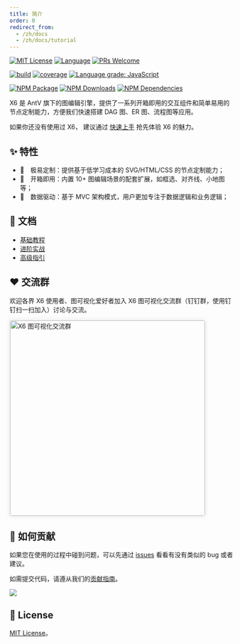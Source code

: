 ```yaml
---
title: 简介
order: 0
redirect_from:
  - /zh/docs
  - /zh/docs/tutorial
---
```


[![MIT License](https://img.shields.io/badge/license-MIT_License-green.svg?style=flat-square)](https://github.com/antvis/x6/blob/master/LICENSE)
[![Language](https://img.shields.io/badge/language-typescript-blue.svg?style=flat-square)](https://www.typescriptlang.org)
[![PRs Welcome](https://img.shields.io/badge/PRs-welcome-brightgreen.svg?style=flat-square)](https://github.com/antvis/x6/pulls)

[![build](https://img.shields.io/travis/antvis/x6.svg?style=flat-square)](https://travis-ci.org/antvis/x6)
[![coverage](https://img.shields.io/coveralls/antvis/x6/master.svg?style=flat-square)](https://coveralls.io/github/antvis/x6)
[![Language grade: JavaScript](https://img.shields.io/lgtm/grade/javascript/g/antvis/x6.svg?logo=lgtm&style=flat-square)](https://lgtm.com/projects/g/antvis/x6/context:javascript)

[![NPM Package](https://img.shields.io/npm/v/@antv/x6.svg?style=flat-square)](https://www.npmjs.com/package/@antv/x6)
[![NPM Downloads](http://img.shields.io/npm/dm/@antv/x6.svg?style=flat-square)](https://www.npmjs.com/package/@antv/x6)
[![NPM Dependencies](https://img.shields.io/david/antvis/x6?path=packages%2Fx6&style=flat-square)](https://www.npmjs.com/package/@antv/x6)

X6 是 AntV 旗下的图编辑引擎，提供了一系列开箱即用的交互组件和简单易用的节点定制能力，方便我们快速搭建 DAG 图、ER 图、流程图等应用。

如果你还没有使用过 X6， 建议通过 [快速上手](getting-started) 抢先体验 X6 的魅力。

## ✨ 特性

- 🌱　极易定制：提供基于低学习成本的 SVG/HTML/CSS 的节点定制能力；
- 🚀　开箱即用：内置 10+ 图编辑场景的配套扩展，如框选、对齐线、小地图等；
- 💯　数据驱动：基于 MVC 架构模式，用户更加专注于数据逻辑和业务逻辑；


## 🍉 文档

- [基础教程](basic/cell)
- [进阶实战](intermediate/connector)
- [高级指引](advanced/react-shape)

## ❤️ 交流群 

欢迎各界 X6 使用者、图可视化爱好者加入 X6 图可视化交流群（钉钉群，使用钉钉扫一扫加入）讨论与交流。

<img src="https://gw.alipayobjects.com/mdn/rms_5cf9ec/afts/img/A*CpU6QYrpEXwAAAAAAAAAAAAAARQnAQ" alt="X6 图可视化交流群" style="width: 439px; border: 1px solid #e9e9e9; border-radius: 5px; box-shadow: 0 0 10px 1px #e9e9e9;">

## 🤝 如何贡献

如果您在使用的过程中碰到问题，可以先通过 [issues](https://github.com/antvis/x6/issues) 看看有没有类似的 bug 或者建议。

如需提交代码，请遵从我们的[贡献指南](https://github.com/antvis/X6/blob/master/CONTRIBUTING.zh-CN.md)。

<a href="https://github.com/antvis/x6/graphs/contributors"><img src="https://opencollective.com/x6/contributors.svg?width=890&button=false" /></a>

## 🔑 License

[MIT License](https://github.com/antvis/X6/blob/master/LICENSE)。
